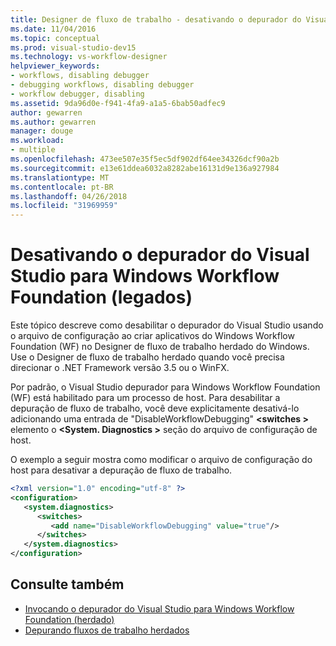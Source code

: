 ```yaml
---
title: Designer de fluxo de trabalho - desativando o depurador do Visual Studio para Windows Workflow Foundation (legados)
ms.date: 11/04/2016
ms.topic: conceptual
ms.prod: visual-studio-dev15
ms.technology: vs-workflow-designer
helpviewer_keywords:
- workflows, disabling debugger
- debugging workflows, disabling debugger
- workflow debugger, disabling
ms.assetid: 9da96d0e-f941-4fa9-a1a5-6bab50adfec9
author: gewarren
ms.author: gewarren
manager: douge
ms.workload:
- multiple
ms.openlocfilehash: 473ee507e35f5ec5df902df64ee34326dcf90a2b
ms.sourcegitcommit: e13e61ddea6032a8282abe16131d9e136a927984
ms.translationtype: MT
ms.contentlocale: pt-BR
ms.lasthandoff: 04/26/2018
ms.locfileid: "31969959"
---
```

# <a name="disabling-the-visual-studio-debugger-for-windows-workflow-foundation-legacy"></a>Desativando o depurador do Visual Studio para Windows Workflow Foundation (legados)

Este tópico descreve como desabilitar o depurador do Visual Studio usando o arquivo de configuração ao criar aplicativos do Windows Workflow Foundation (WF) no Designer de fluxo de trabalho herdado do Windows. Use o Designer de fluxo de trabalho herdado quando você precisa direcionar o .NET Framework versão 3.5 ou o WinFX.

 Por padrão, o Visual Studio depurador para Windows Workflow Foundation (WF) está habilitado para um processo de host. Para desabilitar a depuração de fluxo de trabalho, você deve explicitamente desativá-lo adicionando uma entrada de "DisableWorkflowDebugging"  **\<switches >** elemento o  **\<System. Diagnostics >** seção do arquivo de configuração de host.

 O exemplo a seguir mostra como modificar o arquivo de configuração do host para desativar a depuração de fluxo de trabalho.

```xml
<?xml version="1.0" encoding="utf-8" ?>
<configuration>
   <system.diagnostics>
      <switches>
         <add name="DisableWorkflowDebugging" value="true"/>
      </switches>
   </system.diagnostics>
</configuration>
```

## <a name="see-also"></a>Consulte também

- [Invocando o depurador do Visual Studio para Windows Workflow Foundation (herdado)](../workflow-designer/invoking-the-visual-studio-debugger-for-windows-workflow-foundation-legacy.md)
- [Depurando fluxos de trabalho herdados](../workflow-designer/debugging-legacy-workflows.md)